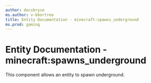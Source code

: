```yaml
---
author: docsbryce
ms.author: v-bbortree
title: Entity Documentation - minecraft:spawns_underground
ms.prod: gaming
---
```


# Entity Documentation - minecraft:spawns_underground

This component allows an entity to spawn underground.